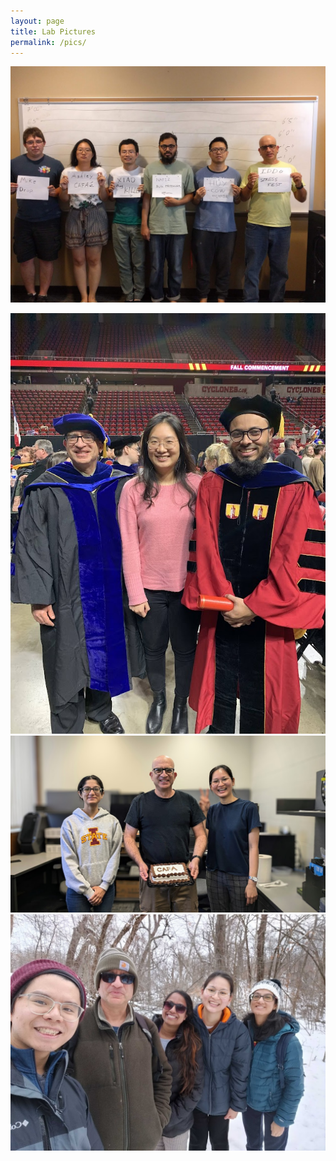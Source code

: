 ```yaml
---
layout: page
title: Lab Pictures
permalink: /pics/
---
```


<!--
<img src="./images/labpics/IMG_20180606_161448.jpg" width="700" />
-->
![image](./images/lab_lineup.jpg)

<img src="./images/labpics/IMG_4990.jpg" width="700" />

<img src="./images/labpics/PXL_20240925_181154418~2.jpg" width="700" />

<img src="images/labpics/img_20230315_112032.jpg" width="700" />

